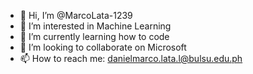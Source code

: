 - 👋 Hi, I’m @MarcoLata-1239
- 👀 I’m interested in Machine Learning
- 🌱 I’m currently learning how to code
- 💞️ I’m looking to collaborate on Microsoft
- 📫 How to reach me: danielmarco.lata.l@bulsu.edu.ph

<!---
MarcoLata-1239/MarcoLata-1239 is a ✨ special ✨ repository because its `README.md` (this file) appears on your GitHub profile.
You can click the Preview link to take a look at your changes.
--->
